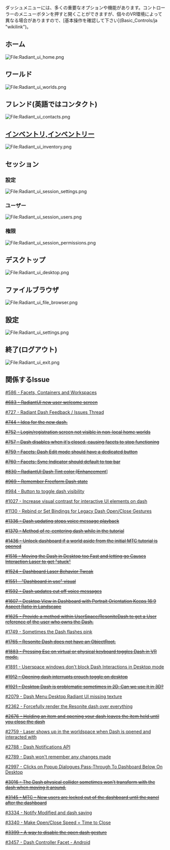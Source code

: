 <languages/>
ダッシュメニューには、多くの重要なオプションや機能があります。コントローラーのメニューボタンを押すと開くことができますが、個々のVR環境によって異なる場合がありますので、[基本操作を確認して下さい](Basic_Controls/ja "wikilink")。

## ホーム

![<File:Radiant_ui_home.png>](Radiant_ui_home.png "File:Radiant_ui_home.png")

## ワールド

![<File:Radiant_ui_worlds.png>](Radiant_ui_worlds.png "File:Radiant_ui_worlds.png")

## フレンド(英語ではコンタクト)

![<File:Radiant_ui_contacts.png>](Radiant_ui_contacts.png "File:Radiant_ui_contacts.png")

## [インベントリ,インベントリー](Inventory "wikilink")

![<File:Radiant_ui_inventory.png>](Radiant_ui_inventory.png "File:Radiant_ui_inventory.png")

## セッション

### 設定

![<File:Radiant_ui_session_settings.png>](Radiant_ui_session_settings.png "File:Radiant_ui_session_settings.png")

### ユーザー

![<File:Radiant_ui_session_users.png>](Radiant_ui_session_users.png "File:Radiant_ui_session_users.png")

### 権限

![<File:Radiant_ui_session_permissions.png>](Radiant_ui_session_permissions.png "File:Radiant_ui_session_permissions.png")

## デスクトップ

![<File:Radiant_ui_desktop.png>](Radiant_ui_desktop.png "File:Radiant_ui_desktop.png")

## ファイルブラウザ

![<File:Radiant_ui_file_browser.png>](Radiant_ui_file_browser.png "File:Radiant_ui_file_browser.png")

## 設定

![<File:Radiant_ui_settings.png>](Radiant_ui_settings.png "File:Radiant_ui_settings.png")

## 終了(ログアウト)

![<File:Radiant_ui_exit.png>](Radiant_ui_exit.png "File:Radiant_ui_exit.png")

## 関係するIssue

[#586 - Facets, Containers and
Workspaces](https://github.com/Resonite-Metaverse/ResonitePublic/issues/586)

[<s>#683 - RadiantUI new user welcome
screen</s>](https://github.com/Resonite-Metaverse/ResonitePublic/issues/683)

[#727 - Radiant Dash Feedback / Issues
Thread](https://github.com/Resonite-Metaverse/ResonitePublic/issues/727)

[<s>#744 - Idea for the new
dash.</s>](https://github.com/Resonite-Metaverse/ResonitePublic/issues/744)

[<s>#752 - Login/registration screen not visible in non-local home
worlds</s>](https://github.com/Resonite-Metaverse/ResonitePublic/issues/752)

[<s>#757 - Dash disables when it's closed, causing facets to stop
functioning</s>](https://github.com/Resonite-Metaverse/ResonitePublic/issues/757)

[<s>#759 - Facets: Dash Edit mode should have a dedicated
button</s>](https://github.com/Resonite-Metaverse/ResonitePublic/issues/759)

[<s>#760 - Facets: Sync Indicator should default to top
bar</s>](https://github.com/Resonite-Metaverse/ResonitePublic/issues/760)

[<s>#830 - RadiantUI Dash Tint color
\[Enhancement](https://github.com/Resonite-Metaverse/ResonitePublic/issues/830)</s>\]

[<s>#969 - Remember Freeform Dash
state</s>](https://github.com/Resonite-Metaverse/ResonitePublic/issues/969)

[#984 - Button to toggle dash
visibility](https://github.com/Resonite-Metaverse/ResonitePublic/issues/984)

[#1027 - Increase visual contrast for interactive UI elements on
dash](https://github.com/Resonite-Metaverse/ResonitePublic/issues/1027)

[#1130 - Rebind or Set Bindings for Legacy Dash Open/Close
Gestures](https://github.com/Resonite-Metaverse/ResonitePublic/issues/1130)

[<s>#1336 - Dash updating stops voice message
playback</s>](https://github.com/Resonite-Metaverse/ResonitePublic/issues/1336)

[<s>#1370 - Method of re-centering dash while in the
tutorial</s>](https://github.com/Resonite-Metaverse/ResonitePublic/issues/1370)

[<s>#1436 - Unlock dashboard if a world aside from the initial MTC
tutorial is
opened</s>](https://github.com/Resonite-Metaverse/ResonitePublic/issues/1436)

[<s>#1516 - Moving the Dash in Desktop too Fast and letting go Causes
Interaction Laser to get
"stuck"</s>](https://github.com/Resonite-Metaverse/ResonitePublic/issues/1516)

[<s>#1524 - Dashboard Laser Behavior
Tweak</s>](https://github.com/Resonite-Metaverse/ResonitePublic/issues/1524)

[<s>#1551 - "Dashboard in use"
visual</s>](https://github.com/Resonite-Metaverse/ResonitePublic/issues/1551)

[<s>#1592 - Dash updates cut off voice
messages</s>](https://github.com/Resonite-Metaverse/ResonitePublic/issues/1592)

[<s>#1607 - Desktop View in Dashboard with Portrait Orientation Keeps
16:9 Aspect Ratio in
Landscape</s>](https://github.com/Resonite-Metaverse/ResonitePublic/issues/1607)

[<s>#1625 - Provide a method within UserSpace/ResoniteDash to get a User
reference of the user who owns the
Dash.</s>](https://github.com/Resonite-Metaverse/ResonitePublic/issues/1625)

[#1749 - Sometimes the Dash flashes
pink](https://github.com/Resonite-Metaverse/ResonitePublic/issues/1749)

[<s>#1765 - Resonite Dash does not have an
ObjectRoot.</s>](https://github.com/Resonite-Metaverse/ResonitePublic/issues/1765)

[<s>#1883 - Pressing Esc on virtual or physical keyboard toggles Dash in
VR
mode.</s>](https://github.com/Resonite-Metaverse/ResonitePublic/issues/1883)

[#1891 - Userspace windows don't block Dash Interactions in Desktop
mode](https://github.com/Resonite-Metaverse/ResonitePublic/issues/1891)

[<s>#1912 - Opening dash interrupts crouch toggle on
desktop</s>](https://github.com/Resonite-Metaverse/ResonitePublic/issues/1912)

[<s>#1921 - Desktop Dash is problematic sometimes in 2D, Can we use it
in
3D?</s>](https://github.com/Resonite-Metaverse/ResonitePublic/issues/1921)

[#2079 - Dash Menu Desktop Radiant UI missing
texture](https://github.com/Resonite-Metaverse/ResonitePublic/issues/2079)

[#2362 - Forcefully render the Resonite dash over
everything](https://github.com/Resonite-Metaverse/ResonitePublic/issues/2362)

[<s>#2676 - Holding an item and opening your dash leaves the item held
until you close the
dash</s>](https://github.com/Resonite-Metaverse/ResonitePublic/issues/2676)

[#2759 - Laser shows up in the worldspace when Dash is opened and
interacted
with](https://github.com/Resonite-Metaverse/ResonitePublic/issues/2759)

[#2788 - Dash Notifications
API](https://github.com/Resonite-Metaverse/ResonitePublic/issues/2788)

[#2789 - Dash won't remember any changes
made](https://github.com/Resonite-Metaverse/ResonitePublic/issues/2789)

[#2997 - Clicks on Popup Dialogues Pass-Through To Dashboard Below On
Desktop](https://github.com/Resonite-Metaverse/ResonitePublic/issues/2997)

[<s>#3016 - The Dash physical collider sometimes won't transform with
the dash when moving it
around.</s>](https://github.com/Resonite-Metaverse/ResonitePublic/issues/3016)

[<s>#3145 - MTC - New users are locked out of the dashboard until the
panel after the
dashboard</s>](https://github.com/Resonite-Metaverse/ResonitePublic/issues/3145)

[#3334 - Notify Modified and dash
saving](https://github.com/Resonite-Metaverse/ResonitePublic/issues/3334)

[#3340 - Make Open/Close Speed = Time to
Close](https://github.com/Resonite-Metaverse/ResonitePublic/issues/3340)

[<s>#3399 - A way to disable the open dash
gesture</s>](https://github.com/Resonite-Metaverse/ResonitePublic/issues/3399)

[#3457 - Dash Controller Facet -
Android](https://github.com/Resonite-Metaverse/ResonitePublic/issues/3457)